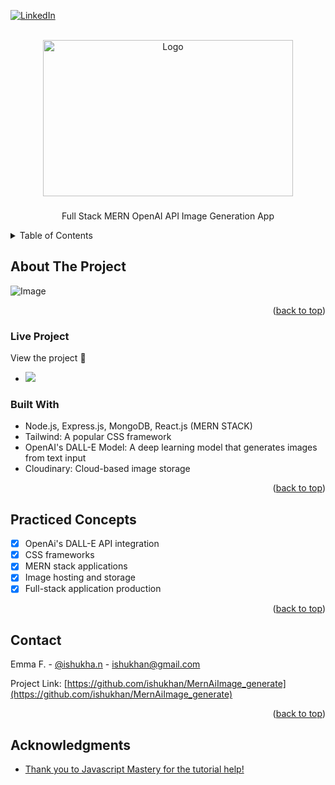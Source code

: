 <a name="readme-top"></a>

[![LinkedIn][linkedin-shield]](https://www.linkedin.com/in/ishtiyakkhan/)

<!-- PROJECT LOGO -->
<br />
<div align="center">
  <a href="https://github.com/ishukhan">
    <img src="https://i.ibb.co/3kZjb6g/68747470733a2f2f7777772e706e676d6172742e636f6d2f66696c65732f32312f41492d504e472d49736f6c617465642d48.png" alt="Logo" width="400" height="250">
  </a>

<h3 align="center"></h3>

  <p align="center">
    Full Stack MERN OpenAI API Image Generation App
    <br />
  </p>
</div>

<!-- TABLE OF CONTENTS -->
<details>
  <summary>Table of Contents</summary>
  <ol>
    <li>
      <a href="#about-the-project">About The Project</a>
      <ul>
        <li><a href="#live-project">Live Project</a></li>
        <li><a href="#built-with">Built With</a></li>
      </ul>
    </li>
    <li><a href="#Practiced-Concepts">Practiced Concepts</a></li>
    <li><a href="#contact">Contact</a></li>
    <li><a href="#acknowledgments">Acknowledgments</a></li>
  </ol>
</details>

<!-- ABOUT THE PROJECT -->

## About The Project

![ Image](https://i.ibb.co/Xbxr2dZ/Screenshot-34.png)

<p align="right">(<a href="#readme-top">back to top</a>)</p>

### Live Project

View the project 🎉

- <a href="https://ishuai.vercel.app"><img src="https://img.shields.io/badge/Vercel-000000?style=for-the-badge&logo=vercel&logoColor=white" /></a>

### Built With

- Node.js, Express.js, MongoDB, React.js (MERN STACK)
- Tailwind: A popular CSS framework
- OpenAI's DALL-E Model: A deep learning model that generates images from text input
- Cloudinary: Cloud-based image storage

<p align="right">(<a href="#readme-top">back to top</a>)</p>

<!-- USAGE EXAMPLES -->

## Practiced Concepts

- [x] OpenAi's DALL-E API integration
- [x] CSS frameworks
- [x] MERN stack applications
- [x] Image hosting and storage
- [x] Full-stack application production

<p align="right">(<a href="#readme-top">back to top</a>)</p>

<!-- CONTACT -->

## Contact

Emma F. - [@ishukha.n](https://instagram.com/ishukha.n) - ishukhan@gmail.com

Project Link: [https://github.com/ishukhan/MernAiImage_generate](https://github.com/ishukhan/MernAiImage_generate)

<p align="right">(<a href="#readme-top">back to top</a>)</p>

<!-- ACKNOWLEDGMENTS -->

## Acknowledgments

- [Thank you to Javascript Mastery for the tutorial help!](https://www.jsmastery.pro/)

[linkedin-shield]: https://img.shields.io/badge/-LinkedIn-black.svg?style=for-the-badge&logo=linkedin&colorB=555
